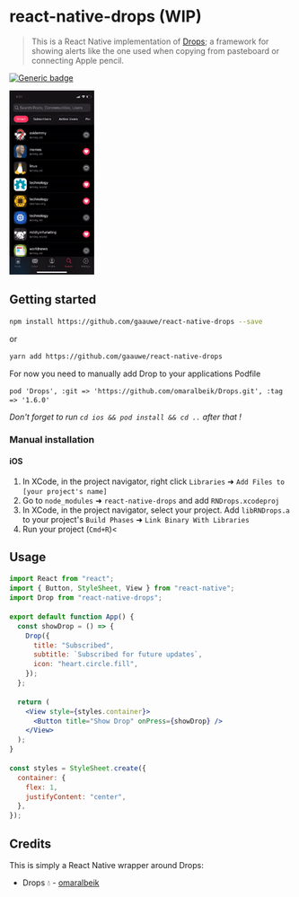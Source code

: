 # react-native-drops (WIP)

> This is a React Native implementation of [Drops](https://github.com/omaralbeik/Drops); a framework for showing alerts like the one used when copying from pasteboard or connecting Apple pencil.

[![Generic badge](https://img.shields.io/badge/Made%20with-love-red.svg)](https://shields.io/)

<p float="left">
  <img src="./assets/drop.gif" width="30%" height="30%">
</p>

## Getting started

```bash
npm install https://github.com/gaauwe/react-native-drops --save
```

or

```bash
yarn add https://github.com/gaauwe/react-native-drops
```

For now you need to manually add Drop to your applications Podfile

```
pod 'Drops', :git => 'https://github.com/omaralbeik/Drops.git', :tag => '1.6.0'
```

_Don't forget to run `cd ios && pod install && cd ..` after that !_

### Manual installation

#### iOS

1. In XCode, in the project navigator, right click `Libraries` ➜ `Add Files to [your project's name]`
2. Go to `node_modules` ➜ `react-native-drops` and add `RNDrops.xcodeproj`
3. In XCode, in the project navigator, select your project. Add `libRNDrops.a` to your project's `Build Phases` ➜ `Link Binary With Libraries`
4. Run your project (`Cmd+R`)<

## Usage

```jsx
import React from "react";
import { Button, StyleSheet, View } from "react-native";
import Drop from "react-native-drops";

export default function App() {
  const showDrop = () => {
    Drop({
      title: "Subscribed",
      subtitle: `Subscribed for future updates`,
      icon: "heart.circle.fill",
    });
  };

  return (
    <View style={styles.container}>
      <Button title="Show Drop" onPress={showDrop} />
    </View>
  );
}

const styles = StyleSheet.create({
  container: {
    flex: 1,
    justifyContent: "center",
  },
});
```

## Credits

This is simply a React Native wrapper around Drops:

- Drops 💧 - [omaralbeik](https://github.com/omaralbeik/Drops)
